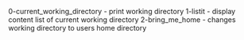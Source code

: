 0-current_working_directory - print working directory 
1-listit  - display content list of current working directory
2-bring_me_home - changes working directory to users home directory
